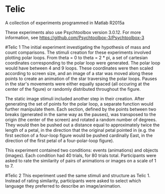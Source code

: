 # Telic
A collection of experiments programmed in Matlab R2015a

These experiments also use Psychtoolbox version 3.0.12. For more information, see https://github.com/Psychtoolbox-3/Psychtoolbox-3

#Telic 1
The initial experiment investigating the hypothesis of mass and count comparisons. The stimuli creation for these experiments involved plotting polar loops. From theta = 0 to theta = 2 * pi, a set of cartesian coordinates corresponding to the polar loop were generated. The polar loop would have between 4 and 9 loops. These coordinates were then scaled according to screen size, and an image of a star was moved along these points to create an animation of the star traversing the polar loops. Pauses in the star's movements were either equally spaced (all occuring at the center of the figure) or randomly distributed throughout the figure.

The static image stimuli included another step in their creation. After generating the set of points for the polar loop, a separate function would further manipulate them. Each section, defined by the points between two breaks (generated in the same way as the pauses), was transposed to the origin (the center of the screen) and rotated a random number of degrees. They would then be pushed out a distance equal to approximately twice the length of a petal, in the direction that the original petal pointed in (e.g. the first section of a four-loop figure would be pushed cardinally East, in the direction of the first petal of a four-polar-loop figure).

This experiment contained two conditions: events (animations) and objects (images). Each condition had 40 trials, for 80 trials total. Participants were asked to rate the similarity of pairs of animations or images on a scale of 1 to 7.

#Telic 2
This experiment used the same stimuli and structure as Telic 1. Instead of rating similarity, participants were asked to select which language they preferred to describe an image/animation.
